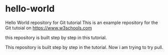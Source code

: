 # hello-world
Hello World repository for Git tutorial
This is an example repository for the Git tutoial on https://www.w3schools.com


this repository is  built step by step in this tutorial.

This repository is built step by step in the tutorial.
Now i am trying to try pull.
